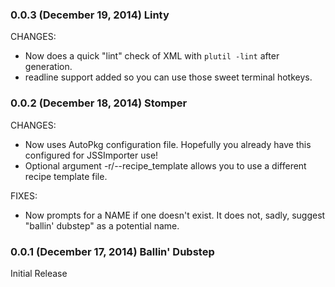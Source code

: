 ### 0.0.3 (December 19, 2014) Linty

CHANGES:

- Now does a quick "lint" check of XML with ```plutil -lint``` after generation.
- readline support added so you can use those sweet terminal hotkeys.

### 0.0.2 (December 18, 2014) Stomper

CHANGES:
- Now uses AutoPkg configuration file. Hopefully you already have this configured for JSSImporter use!
- Optional argument -r/--recipe_template allows you to use a different recipe template file.

FIXES:
- Now prompts for a NAME if one doesn't exist. It does not, sadly, suggest "ballin' dubstep" as a potential name. 

### 0.0.1 (December 17, 2014) Ballin' Dubstep

Initial Release
